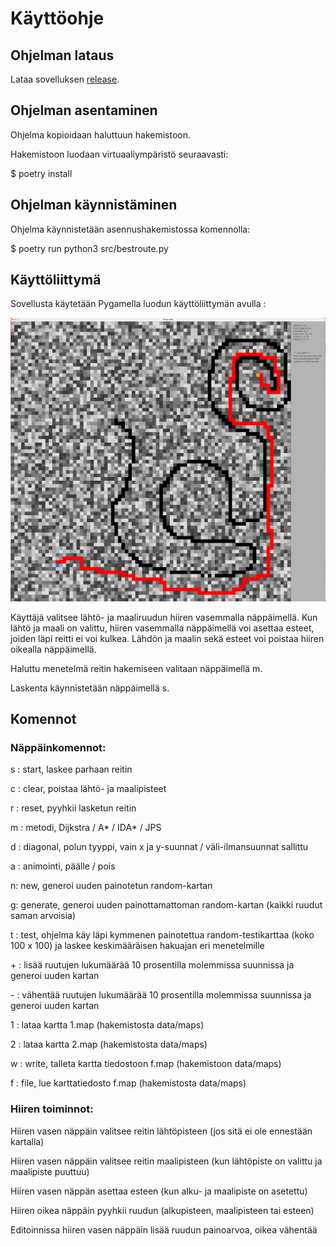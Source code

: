 # Käyttöohje

## Ohjelman lataus

Lataa sovelluksen [release](https://github.com/lautanal/tiralabra/releases/tag/Final).

## Ohjelman asentaminen

Ohjelma kopioidaan haluttuun hakemistoon.

Hakemistoon luodaan virtuaaliympäristö seuraavasti:

$ poetry install

## Ohjelman käynnistäminen

Ohjelma käynnistetään asennushakemistossa komennolla:

$ poetry run python3 src/bestroute.py

## Käyttöliittymä

Sovellusta käytetään Pygamella luodun käyttöliittymän avulla :

<img src="png/ui3.png" width="750">

Käyttäjä valitsee lähtö- ja maaliruudun hiiren vasemmalla näppäimellä.  Kun lähtö ja maali on valittu, hiiren vasemmalla näppäimellä voi asettaa esteet, joiden läpi reitti ei voi kulkea.
Lähdön ja maalin sekä esteet voi poistaa hiiren oikealla näppäimellä.

Haluttu menetelmä reitin hakemiseen valitaan näppäimellä m.

Laskenta käynnistetään näppäimellä s.

## Komennot

### Näppäinkomennot:

s : start, laskee parhaan reitin

c : clear, poistaa lähtö- ja maalipisteet

r : reset, pyyhkii lasketun reitin

m : metodi, Dijkstra / A* / IDA* / JPS

d : diagonal, polun tyyppi, vain x ja y-suunnat / väli-ilmansuunnat sallittu

a : animointi, päälle / pois

n: new, generoi uuden painotetun random-kartan

g: generate, generoi uuden painottamattoman random-kartan (kaikki ruudut saman arvoisia)

t : test, ohjelma käy läpi kymmenen painotettua random-testikarttaa (koko 100 x 100) ja laskee keskimääräisen hakuajan eri menetelmille

\+ : lisää ruutujen lukumäärää 10 prosentilla molemmissa suunnissa ja generoi uuden kartan

\- : vähentää ruutujen lukumäärää 10 prosentilla molemmissa suunnissa ja generoi uuden kartan

1 : lataa kartta 1.map (hakemistosta data/maps)

2 : lataa kartta 2.map (hakemistosta data/maps)

w : write, talleta kartta tiedostoon f.map (hakemistoon data/maps)

f : file, lue karttatiedosto f.map (hakemistosta data/maps)

### Hiiren toiminnot:

Hiiren vasen näppäin valitsee reitin lähtöpisteen (jos sitä ei ole ennestään kartalla)

Hiiren vasen näppäin valitsee reitin maalipisteen (kun lähtöpiste on valittu ja maalipiste puuttuu)

Hiiren vasen näppän asettaa esteen (kun alku- ja maalipiste on asetettu)

Hiiren oikea näppäin pyyhkii ruudun (alkupisteen, maalipisteen tai esteen)

Editoinnissa hiiren vasen näppäin lisää ruudun painoarvoa, oikea vähentää





